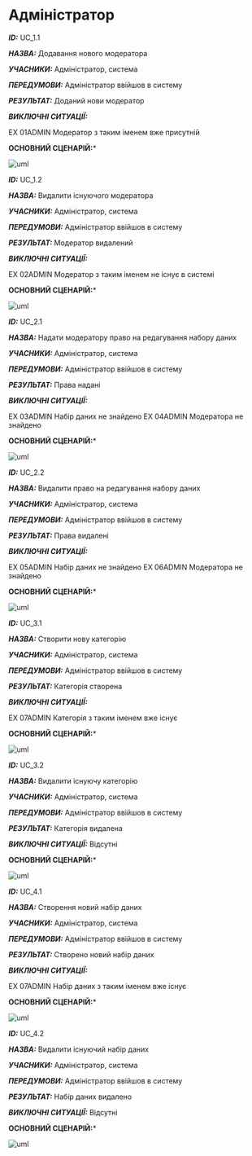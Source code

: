 # Адміністратор

***ID:*** UC_1.1
    
***НАЗВА:*** Додавання нового модератора
    
***УЧАСНИКИ:*** Адміністратор, система

***ПЕРЕДУМОВИ:*** Адміністратор ввійшов в систему

***РЕЗУЛЬТАТ:*** Доданий нови модератор

***ВИКЛЮЧНІ СИТУАЦІЇ:*** 

EX 01ADMIN Модератор з таким іменем вже присутній

**ОСНОВНИЙ СЦЕНАРІЙ:***

![uml](http://www.plantuml.com/plantuml/proxy?cache=no&src=https://raw.githubusercontent.com/KarmazinN/db_open_data/master/src/uml/UC_1.1.puml)


***ID:*** UC_1.2
    
***НАЗВА:*** Видалити існуючого модератора
    
***УЧАСНИКИ:*** Адміністратор, система

***ПЕРЕДУМОВИ:*** Адміністратор ввійшов в систему

***РЕЗУЛЬТАТ:*** Модератор видалений

***ВИКЛЮЧНІ СИТУАЦІЇ:*** 

EX 02ADMIN Модератор з таким іменем не існує в системі

**ОСНОВНИЙ СЦЕНАРІЙ:***


![uml](http://www.plantuml.com/plantuml/proxy?cache=no&src=https://raw.githubusercontent.com/KarmazinN/db_open_data/master/src/uml/UC_1.2.puml)


***ID:*** UC_2.1
    
***НАЗВА:*** Надати модератору право на редагування набору даних
    
***УЧАСНИКИ:*** Адміністратор, система

***ПЕРЕДУМОВИ:*** Адміністратор ввійшов в систему

***РЕЗУЛЬТАТ:*** Права надані

***ВИКЛЮЧНІ СИТУАЦІЇ:***

EX 03ADMIN Набір даних не знайдено
EX 04ADMIN Модератора не знайдено

**ОСНОВНИЙ СЦЕНАРІЙ:***


![uml](http://www.plantuml.com/plantuml/proxy?cache=no&src=https://raw.githubusercontent.com/KarmazinN/db_open_data/master/src/uml/UC_2.1.puml)


***ID:*** UC_2.2
    
***НАЗВА:*** Видалити право на редагування набору даних
    
***УЧАСНИКИ:*** Адміністратор, система

***ПЕРЕДУМОВИ:*** Адміністратор ввійшов в систему

***РЕЗУЛЬТАТ:*** Права видалені

***ВИКЛЮЧНІ СИТУАЦІЇ:*** 

EX 05ADMIN Набір даних не знайдено
EX 06ADMIN Модератора не знайдено

**ОСНОВНИЙ СЦЕНАРІЙ:***


![uml](http://www.plantuml.com/plantuml/proxy?cache=no&src=https://raw.githubusercontent.com/KarmazinN/db_open_data/master/src/uml/UC_2.2.puml)


***ID:*** UC_3.1
    
***НАЗВА:*** Створити нову категорію
    
***УЧАСНИКИ:*** Адміністратор, система

***ПЕРЕДУМОВИ:*** Адміністратор ввійшов в систему

***РЕЗУЛЬТАТ:*** Категорія створена

***ВИКЛЮЧНІ СИТУАЦІЇ:*** 

EX 07ADMIN Категорія з таким іменем вже існує

**ОСНОВНИЙ СЦЕНАРІЙ:***


![uml](http://www.plantuml.com/plantuml/proxy?cache=no&src=https://raw.githubusercontent.com/KarmazinN/db_open_data/master/src/uml/UC_3.1.puml)


***ID:*** UC_3.2
    
***НАЗВА:*** Видалити існуючу категорію
    
***УЧАСНИКИ:*** Адміністратор, система

***ПЕРЕДУМОВИ:*** Адміністратор ввійшов в систему

***РЕЗУЛЬТАТ:*** Категорія видалена

***ВИКЛЮЧНІ СИТУАЦІЇ:*** Відсутні

**ОСНОВНИЙ СЦЕНАРІЙ:***


![uml](http://www.plantuml.com/plantuml/proxy?cache=no&src=https://raw.githubusercontent.com/KarmazinN/db_open_data/master/src/uml/UC_3.2.puml)


***ID:*** UC_4.1
    
***НАЗВА:*** Створення новий набір даних
    
***УЧАСНИКИ:*** Адміністратор, система

***ПЕРЕДУМОВИ:*** Адміністратор ввійшов в систему

***РЕЗУЛЬТАТ:*** Створено новий набір даних

***ВИКЛЮЧНІ СИТУАЦІЇ:*** 

EX 07ADMIN Набір даних з таким іменем вже існує

**ОСНОВНИЙ СЦЕНАРІЙ:***


![uml](http://www.plantuml.com/plantuml/proxy?cache=no&src=https://raw.githubusercontent.com/KarmazinN/db_open_data/master/src/uml/UC_4.1.puml)


***ID:*** UC_4.2
    
***НАЗВА:*** Видалити існуючий набір даних
    
***УЧАСНИКИ:*** Адміністратор, система

***ПЕРЕДУМОВИ:*** Адміністратор ввійшов в систему

***РЕЗУЛЬТАТ:*** Набір даних видалено

***ВИКЛЮЧНІ СИТУАЦІЇ:***  Відсутні

**ОСНОВНИЙ СЦЕНАРІЙ:***


![uml](http://www.plantuml.com/plantuml/proxy?cache=no&src=https://raw.githubusercontent.com/KarmazinN/db_open_data/master/src/uml/UC_4.2.puml)
